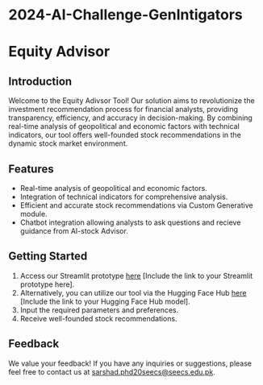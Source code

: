# 2024-AI-Challenge-GenIntigators

# Equity Advisor

## Introduction

Welcome to the Equity Adivsor Tool! Our solution aims to revolutionize the investment recommendation process for financial analysts, providing transparency, efficiency, and accuracy in decision-making. By combining real-time analysis of geopolitical and economic factors with technical indicators, our tool offers well-founded stock recommendations in the dynamic stock market environment.

## Features

- Real-time analysis of geopolitical and economic factors.
- Integration of technical indicators for comprehensive analysis.
- Efficient and accurate stock recommendations via Custom Generative module.
- Chatbot integration allowing analysts to ask questions and recieve guidance from AI-stock Advisor.

## Getting Started

1. Access our Streamlit prototype [here](#) [Include the link to your Streamlit prototype here].
2. Alternatively, you can utilize our tool via the Hugging Face Hub [here](#) [Include the link to your Hugging Face Hub model].
3. Input the required parameters and preferences.
4. Receive well-founded stock recommendations.

## Feedback

We value your feedback! If you have any inquiries or suggestions, please feel free to contact us at [sarshad.phd20seecs@seecs.edu.pk](mailto:email@example.com).

